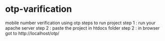 # otp-varification
mobile number verification using otp
steps to run project
step 1 : run your apache server
step 2 : paste the project in htdocs folder 
step 2 : in browser got to http://localhost/otp/
